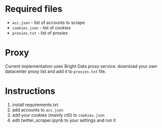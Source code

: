 # Required files
- `acc.json` - list of accounts to scrape
- `cookies.json` - list of cookies
- `proxies.txt` - list of proxies

# Proxy
Current implementation uses Bright Data proxy service. download your own datacenter proxy list and add it to `proxies.txt` file. 

# Instructions
1. install requirements.txt
2. add accounts to `acc.json`
3. add your cookies (mainly ct0) to `cookies.json`
4. edit twitter_scraper.ipynb to your settings and run it



